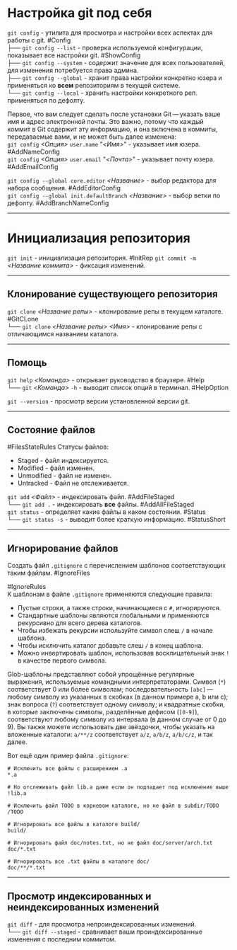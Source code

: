 # Настройка git под себя

`git config` - утилита для просмотра и настройки всех аспектах для работы с git. #Config  
 ├── `git config --list` - проверка используемой конфигурации, показывает все настройки git. #ShowConfig  
 ├── `git config --system` - содержит значение для всех пользователей, для изменения потребуется права админа.  
 ├── `git config --global` - хранит права настройки конкретно юзера и применяться ко **всем** репозиториям в текущей системе.  
 └── `git config --local` - хранить настройки конкретного реп. применяться по дефолту.   
 
Первое, что вам следует сделать после установки Git — указать ваше имя и адрес электронной почты. Это важно, потому что каждый  
коммит в Git содержит эту информацию, и она включена в коммиты, передаваемые вами, и не может быть далее изменена:  
	`git config` _<Oпция>_ `user.name` "_<Имя>_"  - указывает имя юзера. #AddNameConfig  
	`git config` _<Oпция>_ `user.email` "_<Почта>_" - указывает почту юзера. #AddEmailConfig  

`git config --global core.editor` _<Название>_ - выбор редактора для набора сообщения. #AddEditorConfig  
`git config --global init.defaultBranch` _<Название>_ - выбор ветки по дефолту. #AddBranchNameConfig  

---
# Инициализация репозитория

`git init` - инициализация репозитория. #InitRep 
`git commit -m` _<Название коммита>_ - фиксация изменений.  

---
## Клонирование существующего репозитория

`git clone` _<Название репы>_ - клонирование репы в текущем каталоге. #GitCLone  
 └── `git clone` _<Название репы>_ _<Имя>_ - клонирование репы с отличающимся названием каталога.  
 
---
## Помощь

`git help` _<Команда>_ - открывает руководство в браузере. #Help  
 └── `git` _<Команда>_ `-h` - выводит список опций в терминал. #HelpOption

`git --version` - просмотр версии установленной версии git.  

---
## Состояние файлов

#FilesStateRules
Статусы файлов:
- Staged - файл индексируется.
- Modified - файл изменен.
- Unmodified - файл не изменен.
- Untracked - Файл не отслеживается.

`git add` _<Файл>_ - индексировать файл.  #AddFileStaged  
 └── `git add .`  - индексировать **все** файлы.  #AddAllFileStaged  
`git status` - определяет какие файлы в каком состоянии. #Status  
  └── `git status -s` - выводит более краткую информацию. #StatusShort  

---
## Игнорирование файлов

Создать файл `.gitignore` с перечислением шаблонов соответствующих таким файлам. #IgnoreFiles  

#IgnoreRules  
К шаблонам в файле `.gitignore` применяются следующие правила:
- Пустые строки, а также строки, начинающиеся с `#`, игнорируются.
- Стандартные шаблоны являются глобальными и применяются рекурсивно для всего дерева каталогов.
- Чтобы избежать рекурсии используйте символ слеш `/` в начале шаблона.
- Чтобы исключить каталог добавьте слеш `/` в конец шаблона.
- Можно инвертировать шаблон, использовав восклицательный знак `!` в качестве первого символа.

Glob-шаблоны представляют собой упрощённые регулярные выражения, используемые командными интерпретаторами. Символ (`*`) соответствует 0 или более символам; последовательность `[abc]` — любому символу из указанных в скобках (в данном примере a, b или c); знак вопроса (`?`) соответствует одному символу; и квадратные скобки, в которые заключены символы, разделённые дефисом (`[0-9]`), соответствуют любому символу из интервала (в данном случае от 0 до 9). Вы также можете использовать две звёздочки, чтобы указать на вложенные каталоги: `a/**/z` соответствует `a/z`, `a/b/z`, `a/b/c/z`, и так далее.

Вот ещё один пример файла `.gitignore`:

```
# Исключить все файлы с расширением .a
*.a

# Но отслеживать файл lib.a даже если он подпадает под исключение выше
!lib.a

# Исключить файл TODO в корневом каталоге, но не файл в subdir/TODO
/TODO

# Игнорировать все файлы в каталоге build/
build/

# Игнорировать файл doc/notes.txt, но не файл doc/server/arch.txt
doc/*.txt

# Игнорировать все .txt файлы в каталоге doc/
doc/**/*.txt
```

---
## Просмотр индексированных и неиндексированных изменений

`git diff` - для просмотра непроиндексированных изменений.  
 └── `git diff --staged` - сравнивает ваши проиндексированные изменения с последним коммитом.  